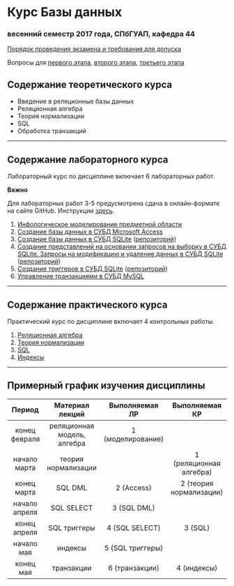 # Курс Базы данных
### весенний семестр 2017 года, СПбГУАП, кафедра 44

[Порядок проведения экзамена и требования для допуска](https://github.com/db2017ss/syllabus/blob/master/exam/exam.md)

Вопросы для [первого этапа](https://github.com/db2017ss/syllabus/blob/master/exam/fast.md), [второго этапа](https://github.com/db2017ss/syllabus/blob/master/exam/theory.md), [третьего этапа](https://github.com/db2017ss/syllabus/blob/master/exam/practice.md)

## Содержание теоретического курса

* Введение в реляционные базы данных
* Реляционная алгебра
* Теория нормализации
* SQL
* Обработка транзакций

-----

## Содержание лабораторного курса

Лабораторный курс по дисциплине включает 6 лабораторных работ.

__Важно__

Для лабораторных работ 3-5 предусмотрена сдача в онлайн-формате на сайте GitHub. Инструкции [здесь](https://github.com/db2017ss/syllabus/blob/master/git.md).

1. [Инфологическое моделирование предметной области](https://github.com/db2017ss/syllabus/blob/master/labworks/labwork1.md)
1. [Создание базы данных в СУБД Microsoft Access](https://github.com/db2017ss/syllabus/blob/master/labworks/labwork2.md)
1. [Создание базы данных в СУБД SQLite](https://github.com/db2017ss/syllabus/blob/master/labworks/labwork3.md) ([репозиторий](https://github.com/db2017ss/labwork3))
1. [Создание представлений на основании запросов на выборку в СУБД SQLite. Запросы на модификацию и удаление данных в СУБД SQLite](https://github.com/db2017ss/syllabus/blob/master/labworks/labwork4.md) ([репозиторий](https://github.com/db2017ss/labwork4))
1. [Создание триггеров в СУБД SQLite](https://github.com/db2017ss/syllabus/blob/master/labworks/labwork5.md) ([репозиторий](https://github.com/db2017ss/labwork5))
1. [Управление транзакциями в СУБД MySQL](https://github.com/db2017ss/syllabus/blob/master/labworks/labwork6.md)

-----

## Содержание практического курса

Практический курс по дисциплине включает 4 контрольных работы.

1. [Реляционная алгебра](https://github.com/db2017ss/syllabus/blob/master/tests/test1.md)
1. [Теория нормализации](https://github.com/db2017ss/syllabus/blob/master/tests/test2.md)
1. [SQL](https://github.com/db2017ss/syllabus/blob/master/tests/test3.md)
1. [Индексы](https://github.com/db2017ss/syllabus/blob/master/tests/test4.md)

-----

## Примерный график изучения дисциплины

|     Период    |       Материал лекций       |   Выполняемая ЛР  |      Выполняемая КР     |
|:-------------:|:---------------------------:|:-----------------:|:-----------------------:|
| конец февраля | реляционная модель, алгебра | 1 (моделирование) |                         |
| начало марта  | теория нормализации         |                   | 1 (реляционная алгебра) |
| конец марта   | SQL DML                     | 2 (Access)        | 2 (теория нормализации) |
| начало апреля | SQL SELECT                  | 3 (SQL DML)       |                         |
| конец апреля  | SQL триггеры                | 4 (SQL SELECT)    | 3 (SQL)                 |
| начало мая    | индексы                     | 5 (SQL триггеры)  |                         |
| конец мая     | транзакции                  | 6 (транзакции)    | 4 (индексы)             |
